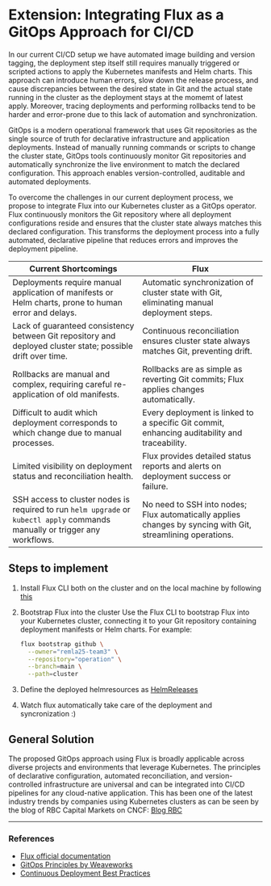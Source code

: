 # Extension: Integrating Flux as a GitOps Approach for CI/CD

In our current CI/CD setup we have automated image building and version tagging, the deployment step itself still requires manually triggered or scripted actions to apply the Kubernetes manifests and Helm charts. This approach can introduce human errors, slow down the release process, and cause discrepancies between the desired state in Git and the actual state running in the cluster as the deployment stays at the momemt of latest apply. Moreover, tracing deployments and performing rollbacks tend to be harder and error-prone due to this lack of automation and synchronization.

GitOps is a modern operational framework that uses Git repositories as the single source of truth for declarative infrastructure and application deployments. Instead of manually running commands or scripts to change the cluster state, GitOps tools continuously monitor Git repositories and automatically synchronize the live environment to match the declared configuration. This approach enables version-controlled, auditable and automated deployments.

To overcome the challenges in our current deployment process, we propose to integrate Flux into our Kubernetes cluster as a GitOps operator. Flux continuously monitors the Git repository where all deployment configurations reside and ensures that the cluster state always matches this declared configuration. This transforms the deployment process into a fully automated, declarative pipeline that reduces errors and improves the deployment pipeline.

| **Current Shortcomings**                                  | **Flux**                              |
|-----------------------------------------------------------|------------------------------------------------------------|
| Deployments require manual application of manifests or Helm charts, prone to human error and delays. | Automatic synchronization of cluster state with Git, eliminating manual deployment steps. |
| Lack of guaranteed consistency between Git repository and deployed cluster state; possible drift over time. | Continuous reconciliation ensures cluster state always matches Git, preventing drift. |
| Rollbacks are manual and complex, requiring careful re-application of old manifests. | Rollbacks are as simple as reverting Git commits; Flux applies changes automatically. |
| Difficult to audit which deployment corresponds to which change due to manual processes. | Every deployment is linked to a specific Git commit, enhancing auditability and traceability. |
| Limited visibility on deployment status and reconciliation health. | Flux provides detailed status reports and alerts on deployment success or failure. |
| SSH access to cluster nodes is required to run `helm upgrade` or `kubectl apply` commands manually or trigger any workflows. | No need to SSH into nodes; Flux automatically applies changes by syncing with Git, streamlining operations. |


## Steps to implement
1. Install Flux CLI both on the cluster and on the local machine by following [this](https://fluxcd.io/flux/installation/)

2. Bootstrap Flux into the cluster
   Use the Flux CLI to bootstrap Flux into your Kubernetes cluster, connecting it to your Git repository containing deployment manifests or Helm charts. For example:  
   ```bash
   flux bootstrap github \
     --owner="remla25-team3" \
     --repository="operation" \
     --branch=main \
     --path=cluster
3. Define the deployed helmresources as [HelmReleases](https://fluxcd.io/flux/guides/helmreleases/)
4. Watch flux automatically take care of the deployment and syncronization :) 
## General Solution
  The proposed GitOps approach using Flux is broadly applicable across diverse projects and environments that leverage Kubernetes. The principles of declarative configuration, automated reconciliation, and version-controlled infrastructure are universal and can be integrated into CI/CD pipelines for any cloud-native application. This has been one of the latest industry trends by companies using Kubernetes clusters as can be seen by the blog of RBC Capital Markets on CNCF: [Blog RBC](https://www.cncf.io/blog/2025/05/22/streamlining-application-deployment-on-kubernetes-at-rbc-capital-markets-a-journey-with-fluxcd/)

---

### References

- [Flux official documentation](https://fluxcd.io/docs/)
- [GitOps Principles by Weaveworks](https://www.weave.works/technologies/gitops/)
- [Continuous Deployment Best Practices](https://www.weave.works/blog/gitops-why-and-how)
